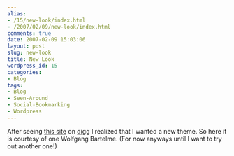 ```yaml
---
alias:
- /15/new-look/index.html
- /2007/02/09/new-look/index.html
comments: true
date: 2007-02-09 15:03:06
layout: post
slug: new-look
title: New Look
wordpress_id: 15
categories:
- Blog
tags:
- Blog
- Seen-Around
- Social-Bookmarking
- Wordpress
---
```


After seeing [this site](http://www.smashingmagazine.com/2007/02/09/83-beautiful-wordpress-themes-you-probably-havent-seen/) on [digg](http://www.digg.com) I realized that I wanted a new theme.  So here it is courtesy of one Wolfgang Bartelme.  (For now anyways until I want to try out another one!)
